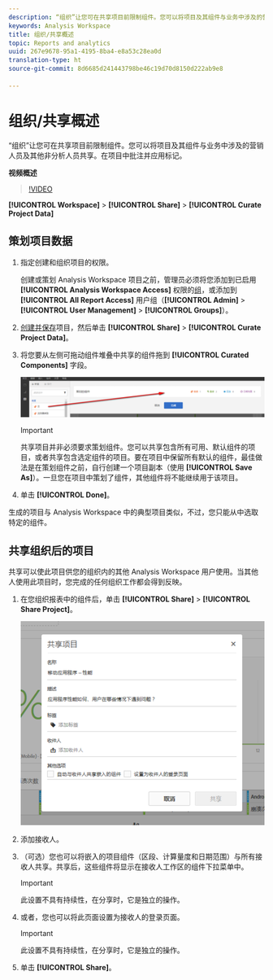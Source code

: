 ```yaml
---
description: “组织”让您可在共享项目前限制组件。您可以将项目及其组件与业务中涉及的营销人员及其他非分析人员共享。在项目中批注并应用标记。
keywords: Analysis Workspace
title: 组织/共享概述
topic: Reports and analytics
uuid: 267e9678-95a1-4195-8ba4-e8a53c28ea0d
translation-type: ht
source-git-commit: 8d6685d241443798be46c19d70d8150d222ab9e8

---
```



# 组织/共享概述

“组织”让您可在共享项目前限制组件。您可以将项目及其组件与业务中涉及的营销人员及其他非分析人员共享。在项目中批注并应用标记。

**视频概述**

>[!VIDEO](https://www.youtube.com/watch?v=LJJRskdmlOg&amp;index=79&amp;t=0s&amp;list=PL2tCx83mn7GuNnQdYGOtlyCu0V5mEZ8sS)

**[!UICONTROL Workspace]** > **[!UICONTROL Share]** > **[!UICONTROL Curate Project Data]**

## 策划项目数据

1. 指定创建和组织项目的权限。

   创建或策划 Analysis Workspace 项目之前，管理员必须将您添加到已启用 **[!UICONTROL Analysis Workspace Access]** 权限的[组](https://docs.adobe.com/content/help/zh-Hans/analytics/admin/user-product-management/user-groups/groups.html)，或添加到 **[!UICONTROL All Report Access]** 用户组（**[!UICONTROL Admin]** > **[!UICONTROL User Management]** > **[!UICONTROL Groups]**）。

1. [创建并保存](/help/analyze/analysis-workspace/build-workspace-project/t-freeform-project.md)项目，然后单击 **[!UICONTROL Share]** > **[!UICONTROL Curate Project Data]**。
1. 将您要从左侧可拖动组件堆叠中共享的组件拖到 **[!UICONTROL Curated Components]** 字段。

   ![](assets/curated-components.png)

   >[!IMPORTANT]
   >
   >共享项目并非必须要求策划组件。您可以共享包含所有可用、默认组件的项目，或者共享包含选定组件的项目。要在项目中保留所有默认的组件，最佳做法是在策划组件之前，自行创建一个项目副本（使用 **[!UICONTROL Save As]**）。一旦您在项目中策划了组件，其他组件将不能继续用于该项目。

1. 单击 **[!UICONTROL Done]**。

生成的项目与 Analysis Workspace 中的典型项目类似，不过，您只能从中选取特定的组件。

## 共享组织后的项目

共享可以使此项目供您的组织内的其他 Analysis Workspace 用户使用。当其他人使用此项目时，您完成的任何组织工作都会得到反映。

1. 在您组织报表中的组件后，单击 **[!UICONTROL Share]** > **[!UICONTROL Share Project]**。

   ![](assets/share_component.png)

1. 添加接收人。
1. （可选）您也可以将嵌入的项目组件（区段、计算量度和日期范围）与所有接收人共享。共享后，这些组件将显示在接收人工作区的组件下拉菜单中。

   >[!IMPORTANT]
   >
   >此设置不具有持续性，在分享时，它是独立的操作。

1. 或者，您也可以将此页面设置为接收人的登录页面。

   >[!IMPORTANT]
   >
   >此设置不具有持续性，在分享时，它是独立的操作。

1. 单击 **[!UICONTROL Share]**。

<!-- 

<p> <b>Annotate and tag a project</b> </p> 
<p>An alternative way to collaborate on a project is to use the Information panel. This panel will be re-introduced in an upcoming release. </p> 
<p> </p> 
<ul id="ul_EFD045FD9F3B4BF8A70637B00EE0BC9C"> 
 <li id="li_EC6C5EAF9C234E76BDA7FF0226B82083">Tag reports for sharing. </li> 
 <li id="li_CF6A438C55F847F8890F8CB674CAA4F7">Specify the recipient (filter by permission group or user name), the storage folder. In-product notifications let users know that they have a shared report waiting. </li> 
 <li id="li_C8E088DA43024277908705CB0F3A142A">Write messages or report descriptions for recipients. </li> 
 <li id="li_342EB4758C344B859757E23691068FA3"> Select the dimensions, metrics, and segments to recommend to a non-analyst colleague, who can view the report you are curating and sharing. Curating the component gives the recipient access to those components, based on their permission settings. </li> 
 <li id="li_6487500F9315481599B7F3897998879F"> Add suggested items to a previously configured report. These new items exist as recommended selectable options. </li> 
</ul>

 -->

